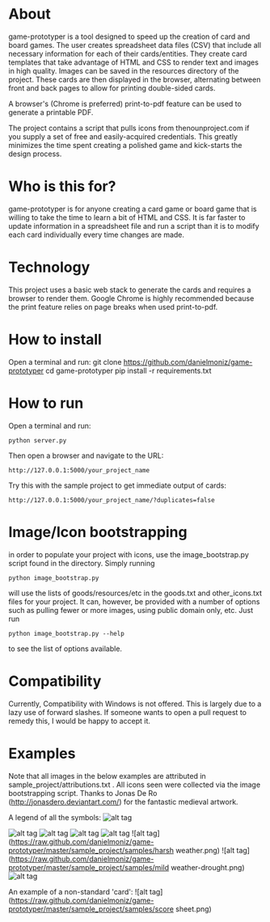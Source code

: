 
About
=======

game-prototyper is a tool designed to speed up the creation of card and board
games. The user creates spreadsheet data files (CSV) that include all necessary
information for each of their cards/entities. They create card templates that
take advantage of HTML and CSS to render text and images in high quality.
Images can be saved in the resources directory of the project. These cards are
then displayed in the browser, alternating between front and back pages to
allow for printing double-sided cards.

A browser's (Chrome is preferred) print-to-pdf feature can be used to
generate a printable PDF.

The project contains a script that pulls icons from thenounproject.com if you
supply a set of free and easily-acquired credentials. This greatly minimizes the
time spent creating a polished game and kick-starts the design process.

Who is this for?
================

game-prototyper is for anyone creating a card game or board game that is
willing to take the time to learn a bit of HTML and CSS. It is far faster to
update information in a spreadsheet file and run a script than it is to modify 
each card individually every time changes are made.

Technology
===========

This project uses a basic web stack to generate the cards and requires a
browser to render them. Google Chrome is highly recommended because the print
feature relies on page breaks when used print-to-pdf.

How to install
==============

Open a terminal and run:
    git clone https://github.com/danielmoniz/game-prototyper
    cd game-prototyper
    pip install -r requirements.txt

How to run
===========

Open a terminal and run:

    python server.py

Then open a browser and navigate to the URL:

    http://127.0.0.1:5000/your_project_name

Try this with the sample project to get immediate output of cards:

    http://127.0.0.1:5000/your_project_name/?duplicates=false

Image/Icon bootstrapping
=======================

in order to populate your project with icons, use the image_bootstrap.py script found
in the directory. Simply running

    python image_bootstrap.py

will use the lists of goods/resources/etc in the goods.txt and other_icons.txt
files for your project. It can, however, be provided with a number of options
such as pulling fewer or more images, using public domain only, etc. Just run

    python image_bootstrap.py --help

to see the list of options available.
    

Compatibility
=============

Currently, Compatibility with Windows is not offered. This is largely due to a
lazy use of forward slashes. If someone wants to open a pull request to remedy
this, I would be happy to accept it.






Examples
========

Note that all images in the below examples are attributed in
sample_project/attributions.txt . All icons seen were collected via the image
bootstrapping script. Thanks to Jonas De Ro (http://jonasdero.deviantart.com/)
for the fantastic medieval artwork.

A legend of all the symbols:
![alt tag](https://raw.github.com/danielmoniz/game-prototyper/master/sample_project/samples/legend.png)

![alt tag](https://raw.github.com/danielmoniz/game-prototyper/master/sample_project/samples/farm_front.png)
![alt tag](https://raw.github.com/danielmoniz/game-prototyper/master/sample_project/samples/cellar-orchard.png)
![alt tag](https://raw.github.com/danielmoniz/game-prototyper/master/sample_project/samples/orchard_back.png)
![alt tag](https://raw.github.com/danielmoniz/game-prototyper/master/sample_project/samples/build.png)
![alt tag](https://raw.github.com/danielmoniz/game-prototyper/master/sample_project/samples/harsh weather.png)
![alt tag](https://raw.github.com/danielmoniz/game-prototyper/master/sample_project/samples/mild weather-drought.png)
![alt tag](https://raw.github.com/danielmoniz/game-prototyper/master/sample_project/samples/seasons.png)

An example of a non-standard 'card':
![alt tag](https://raw.github.com/danielmoniz/game-prototyper/master/sample_project/samples/score sheet.png)

